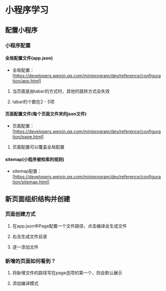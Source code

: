 # 小程序学习

## 配置小程序

### 小程序配置

#### 全局配置文件(**app.json**)
- 全局配置：[https://developers.weixin.qq.com/miniprogram/dev/reference/configuration/app.html]

1. 当页面是由tabar的方式时，其他的跳转方式会失效

2. tabar的个数在2 - 5项

#### 页面配置文件(**每个页面文件夹的json文件**)
- 页面配置：[https://developers.weixin.qq.com/miniprogram/dev/reference/configuration/page.html]

1. 页面配置可以覆盖全局配置

#### sitemap(小程序被检索的规则)
- sitemap配置：[https://developers.weixin.qq.com/miniprogram/dev/reference/configuration/sitemap.html]

## 新页面组织结构并创建

### 页面创建方式

1. 在app.json中Page配置一个文件路径，点击编译会生成文件

2. 右击生成文件目录

3. 逐一添加文件

### 新增的页面如何看到？

1. 将新增文件的路径写在page选项的第一个，则会默认展示

2. 添加编译模式